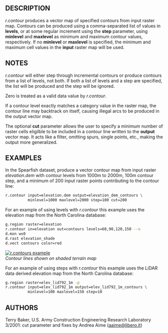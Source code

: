 ## DESCRIPTION

*r.contour* produces a vector map of specified contours from input
raster map. Contours can be produced using a comma-separated list of
values in **levels**, or at some regular increment using the **step**
parameter, using **minlevel** and **maxlevel** as minimum and maximum
contour values, respectively. If no **minlevel** or **maxlevel** is
specified, the minimum and maximum cell values in the **input** raster
map will be used.

## NOTES

*r.contour* will either step through incremental contours or produce
contours from a list of levels, not both. If both a list of levels and a
step are specified, the list will be produced and the step will be
ignored.

Zero is treated as a valid data value by *r.contour*.

If a contour level exactly matches a category value in the raster map,
the contour line may backtrack on itself, causing illegal arcs to be
produced in the output vector map.

The optional **cut** parameter allows the user to specify a minimum
number of raster cells eligilble to be included in a contour line
written to the **output** vector map. It acts like a filter, omitting
spurs, single points, etc., making the output more generalized.

## EXAMPLES

In the Spearfish dataset, produce a vector contour map from input raster
*elevation.dem* with contour levels from 1000m to 2000m, 100m contour
step, and a minimum of 200 input raster points contributing to the
contour line:

```sh
r.contour input=elevation.dem output=elevation_dem_contours \
          minlevel=1000 maxlevel=2000 step=100 cut=200
```

For an example of using levels with *r.contour* this example uses the
elevation map from the North Carolina database:

```sh
g.region raster=elevation
r.contour in=elevation out=contours levels=60,90,120,150 --o
d.mon wx0
d.rast elevation_shade
d.vect contours color=red
```

[![r.contours example](r_contour_using_levels.png)  
](r_contour_using_levels.png) *Contour lines shown on shaded terrain
map*

For an example of using steps with *r.contour* this example uses the
LiDAR data derived elevation map from the North Carolina database:

```sh
g.region raster=elev_lid792_1m -p
r.contour input=elev_lid792_1m output=elev_lid792_1m_contours \
          minlevel=100 maxlevel=150 step=10
```

## AUTHORS

Terry Baker, U.S. Army Construction Engineering Research Laboratory  
3/2001: cut parameter and fixes by Andrea Aime (<aaime@libero.it>)
